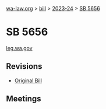 [wa-law.org](/) > [bill](/bill/) > [2023-24](/bill/2023-24/) > [SB 5656](/bill/2023-24/sb/5656/)

# SB 5656
[leg.wa.gov](https://app.leg.wa.gov/billsummary?BillNumber=5656&Year=2023&Initiative=false)

## Revisions
* [Original Bill](1/)

## Meetings